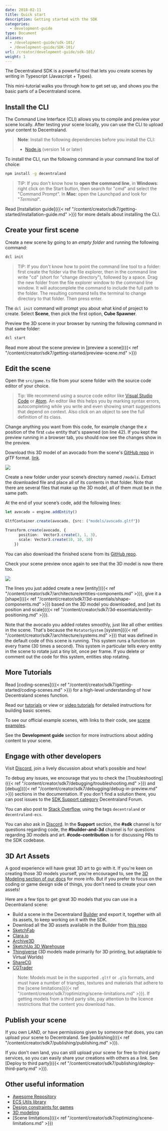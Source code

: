 ```yaml
---
date: 2018-02-11
title: Quick start
description: Getting started with the SDK
categories:
  - development-guide
type: Document
aliases:
  - /development-guide/sdk-101/
  - /development-guide/SDK-101/
url: /creator/development-guide/sdk-101/
weight: 1
---
```


The Decentraland SDK is a powerful tool that lets you create scenes by writing in Typescript (Javascript + Types).

This mini-tutorial walks you through how to get set up, and shows you the basic parts of a Decentraland scene.

## Install the CLI

The Command Line Interface (CLI) allows you to compile and preview your scene locally. After testing your scene locally, you can use the CLI to upload your content to Decentraland.

> **Note**: Install the following dependencies before you install the CLI:
>
> - [Node.js](https://nodejs.org/) (version 14 or later)

To install the CLI, run the following command in your command line tool of choice:

```bash
npm install -g decentraland
```

> TIP: If you don't know how to **open the command line**, in **Windows**: right click on the Start button, then search for "_cmd_" and select the "Command Prompt". In **Mac**: open the Launchpad and look for "_Terminal_".

Read [Installation guide]({{< ref "/content/creator/sdk7/getting-started/installation-guide.md" >}}) for more details about installing the CLI.

## Create your first scene

Create a new scene by going to an _empty folder_ and running the following command:

```bash
dcl init
```

> TIP: If you don't know how to point the command line tool to a folder: first create the folder via the file explorer, then in the command line write "cd" (short for "change directory"), followed by a space. Drag the new folder from the file explorer window to the command line window. It will autocomplete the command to include the full path to the folder. The resulting command tells the terminal to change directory to that folder. Then press enter.

The `dcl init` command will prompt you about what kind of project to create. Select **Scene**, then pick the first option, **Cube Spawner**.

Preview the 3D scene in your browser by running the following command in that same folder:

```bash
dcl start
```

Read more about the scene preview in [preview a scene]({{< ref "/content/creator/sdk7/getting-started/preview-scene.md" >}})

## Edit the scene

Open the `src/game.ts` file from your scene folder with the source code editor of your choice.

> Tip: We recommend using a source code editor like [Visual Studio Code](https://code.visualstudio.com/) or [Atom](https://atom.io/). An editor like this helps you by marking syntax errors, autocompleting while you write and even showing smart suggestions that depend on context. Also click on an object to see the full definition of its class.

Change anything you want from this code, for example change the _x_ position of the first `cube` entity that's spawned (on line 42). If you kept the preview running in a browser tab, you should now see the changes show in the preview.

Download this 3D model of an avocado from the scene's [GitHub repo](https://github.com/decentraland-scenes/avocado) in _glTF_ format. [link](https://github.com/decentraland-scenes/avocado/raw/main/Avocado.zip).

![](/images/media/avocado.jpg)

Create a new folder under your scene’s directory named `/models`. Extract the downloaded file and place all of its contents in that folder. Note that there are several files that make up the 3D model, all of them must be in the same path.

At the end of your scene’s code, add the following lines:

```ts
let avocado = engine.addEntity()

GltfContainer.create(avocado, {src: ("models/avocado.gltf"})

Transform.create(avocado, {
	  position:  Vector3.create(3, 1, 3),
	  scale: Vector3.create(10, 10, 10)
	})
```

You can also download the finished scene from its [GitHub repo](https://github.com/decentraland-scenes/avocado).

Check your scene preview once again to see that the 3D model is now there too.

![](/images/media/avocado.jpg)

The lines you just added create a new [entity]({{< ref "/content/creator/sdk7/architecture/entities-components.md" >}}), give it a [shape]({{< ref "/content/creator/sdk7/3d-essentials/shape-components.md" >}}) based on the 3D model you downloaded, and [set its position and scale]({{< ref "/content/creator/sdk7/3d-essentials/entity-positioning.md" >}}).

Note that the avocado you added rotates smoothly, just like all other entities in the scene. That's because the `RotatorSystem` [system]({{< ref "/content/creator/sdk7/architecture/systems.md" >}}) that was defined in the default code of this scene is running. This system runs a function on every frame (30 times a second). This system in particular tells every entity in the scene to rotate just a tiny bit, once per frame. If you delete or comment out the code for this system, entities stop rotating.

<!--
## The Utils library

The Decentraland ESC Utils library includes a number of helper functions and specialized components that make it easier to carry out a lot of common use cases.

To use any of the helpers provided by the Utils library:

1. Install it as an npm package. Run this command on the command line, from your scene's project folder:

   ```
   npm install @dcl/ecs-scene-utils -B
   ```

2. Run the following for the scene to build the necessary files inside the library's folder:

   ```
   dcl start
   ```

3. Add this line at the start of your `game.ts` file:

   ```ts
   import * as utils from "@dcl/ecs-scene-utils"
   ```

4. In your TypeScript file, write `utils.` and let the suggestions of your IDE show the available helpers. You'll see there are a number of functions you can run and of components that can be added to entities.

5. Add the following component from the `utils` library to your avocado entity to make it slowly grow. The provided arguments make it grow from a scale of 1 to a scale of 5 over a period of 10 seconds:

	```ts
	avocado.addComponent(new utils.ScaleTransformComponent(
		new Vector3(1,1,1), 
		new Vector3(5, 5, 5), 
		10
	))
	```
	The `ScaleTransformComponent` requires the following parameters:

	 * `start`: Starting scale.
     * `end`: Ending scale.
     * `duration`: Duration (in seconds) of start to end scaling.

	 > TIP: Your code editor will hint this information to you once you typed `new utils.ScaleTransformComponent(`.

6. Notice that the `ScaleTransformComponent` component also takes two other optional more advanced parameters that you can play around with:

	* `onFinishCallback`: A function that is called when the transition ends.
    * `interpolationType`: Type of interpolation to be used.

	```ts
	avocado.addComponent(new utils.ScaleTransformComponent(
		new Vector3(1,1,1), 
		new Vector3(5, 5, 5), 
		4,
		()=>{ log("FINISHED") },
		utils.InterpolationType.EASEOUTELASTIC
	))
	```
	In the fourth parameter, a very simple function prints the text "FINISHED" to the browser console once the transition is over. 
	
	> TIP: To read the message that is printed to the console, in Chrome go to **View > Developer > Javascript console**.

	The final parameter tells the component to perform the transition using an ease-out elastic interpolation, which results in a speed curve that goes from fast to slow and ends with a bouncy effect.

To learn more about the ECS Utils library, read its full documentation [here](https://github.com/decentraland/decentraland-ecs-utils).

-->

## More Tutorials

Read [coding-scenes]({{< ref "/content/creator/sdk7/getting-started/coding-scenes.md" >}}) for a high-level understanding of how Decentraland scenes function.

Read our [tutorials](https://github.com/decentraland-scenes/Awesome-Repository#Tutorials) or view or [video tutorials](https://www.youtube.com/playlist?list=PLAcRraQmr_GPi-8qgv17ewdGl50OHuOhH) for detailed instructions for building basic scenes.

To see our official example scenes, with links to their code, see [scene examples](https://github.com/decentraland-scenes/Awesome-Repository#Examples).

See the **Development guide** section for more instructions about adding content to your scene.


## Engage with other developers

Visit [Discord](https://dcl.gg/discord), join a lively discussion about what’s possible and how!

To debug any issues, we encourage that you to check the [Troubleshooting]({{< ref "/content/creator/sdk7/debugging/troubleshooting.md" >}}) and [debug]({{< ref "/content/creator/sdk7/debugging/debug-in-preview.md" >}}) sections in the documentation. If you don't find a solution there, you can post issues to the [SDK Support category](https://forum.decentraland.org/c/support-sdk/11) Decentraland Forum.

You can also post to [Stack Overflow](https://stackoverflow.com/questions/ask?tags=+[decentraland-ecs]), using the tags `decentraland` or `decentraland-ecs`.

You can also ask in [Discord](https://dcl.gg/discord). In the **Support** section, the **#sdk** channel is for questions regarding code, the **#builder-and-3d** channel is for questions regarding 3D models and art. **#code-contribution** is for discussing PRs to the SDK codebase.

## 3D Art Assets

A good experience will have great 3D art to go with it. If you're keen on creating those 3D models yourself, you're encouraged to, see the [3D Modeling section of our docs](/creator/3d-modeling/3d-models) for more info. But if you prefer to focus on the coding or game design side of things, you don't need to create your own assets!

Here are a few tips to get great 3D models that you can use in a Decentraland scene:

- Build a scene in the Decentraland [Builder](https://builder.decentraland.org) and export it, together with all its assets, to keep working on it with the SDK.
- Download all the 3D assets available in the Builder from [this repo](https://github.com/decentraland/builder-assets/tree/master/assets)
- [SketchFab](https://sketchfab.com/)
- [Clara.io](https://clara.io/)
- [Archive3D](https://archive3d.net/)
- [SketchUp 3D Warehouse](https://3dwarehouse.sketchup.com/)
- [Thingiverse](https://www.thingiverse.com/) (3D models made primarily for 3D printing, but adaptable to Virtual Worlds)
- [ShareCG](https://www.sharecg.com/)
- [CGTrader](https://CGTrader.com)

> Note: Models must be in the supported `.gltf` or `.glb` formats, and must have a number of triangles, textures and materials that adhere to the [scene limitations]({{< ref "/content/creator/sdk7/optimizing/scene-limitations.md" >}}). If getting models from a third party site, pay attention to the licence restrictions that the content you download has.


## Publish your scene

If you own LAND, or have permissions given by someone that does, you can upload your scene to Decentraland. See [publishing]({{< ref "/content/creator/sdk7/publishing/publishing.md" >}}).

If you don't own land, you can still upload your scene for free to third party services, so you can easily share your creations with others as a link. See [Deploy to third party]({{< ref "/content/creator/sdk7/publishing/deploy-third-party.md" >}}).

## Other useful information

- [Awesome Repository](https://github.com/decentraland-scenes/Awesome-Repository)
- [ECS Utils library](https://github.com/decentraland/decentraland-ecs-utils)
- [Design constraints for games](/creator/design-experience/design-games)
- [3D modeling](/creator/3d-modeling/3d-models)
- [Scene limitations]({{< ref "/content/creator/sdk7/optimizing/scene-limitations.md" >}})
